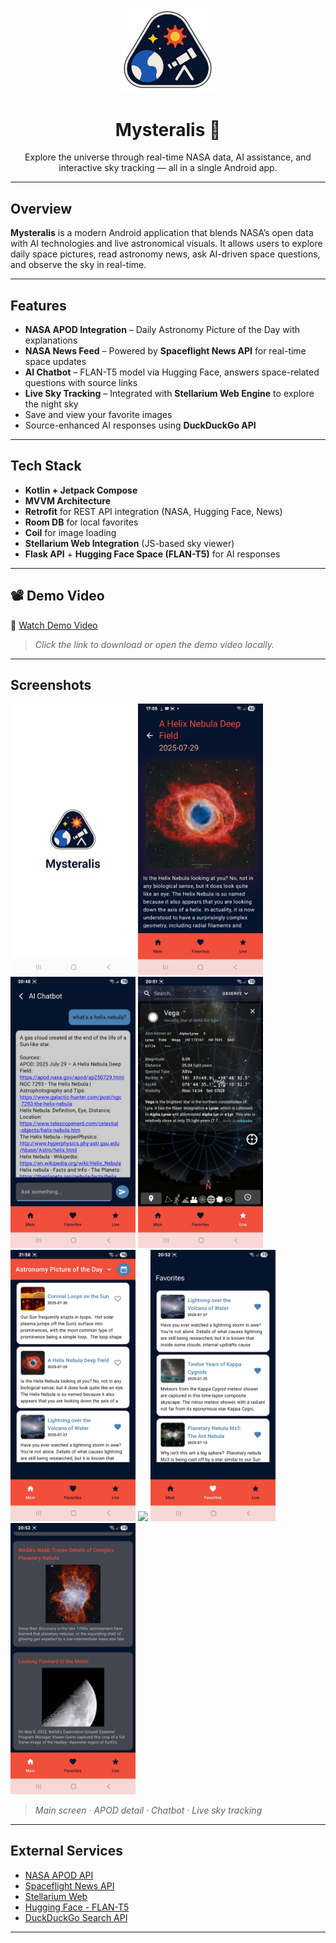 <p align="center">
  <img src="app/src/main/res/drawable/logo.png" width="150" alt="Mysteralis Logo" />
</p>

<h1 align="center">Mysteralis 🌌</h1>

<p align="center">
  Explore the universe through real-time NASA data, AI assistance, and interactive sky tracking — all in a single Android app.
</p>

---

## Overview

**Mysteralis** is a modern Android application that blends NASA’s open data with AI technologies and live astronomical visuals. It allows users to explore daily space pictures, read astronomy news, ask AI-driven space questions, and observe the sky in real-time.

---

##  Features

-  **NASA APOD Integration** – Daily Astronomy Picture of the Day with explanations  
-  **NASA News Feed** – Powered by **Spaceflight News API** for real-time space updates  
-  **AI Chatbot** – FLAN-T5 model via Hugging Face, answers space-related questions with source links  
-  **Live Sky Tracking** – Integrated with **Stellarium Web Engine** to explore the night sky  
-  Save and view your favorite images  
-  Source-enhanced AI responses using **DuckDuckGo API**

---

##  Tech Stack

- **Kotlin + Jetpack Compose**
- **MVVM Architecture**
- **Retrofit** for REST API integration (NASA, Hugging Face, News)
- **Room DB** for local favorites
- **Coil** for image loading
- **Stellarium Web Integration** (JS-based sky viewer)
- **Flask API** + **Hugging Face Space (FLAN-T5)** for AI responses

---

## 📽 Demo Video

📁 [Watch Demo Video](mysteraliscreenshots/demo.mp4)

> _Click the link to download or open the demo video locally._

---

##  Screenshots

<p float="left">
  <img src="mysteraliscreenshots/ss1.jpg" width="200"/>
  <img src="mysteraliscreenshots/ss2.jpg" width="200"/>
  <img src="mysteraliscreenshots/ss3.jpg" width="200"/>
  <img src="mysteraliscreenshots/ss4.jpg" width="200"/>
  <img src="mysteraliscreenshots/ss5.jpg" width="200"/>
  <img src="mysteraliscreenshots/ss6jpg" width="200"/>
  <img src="mysteraliscreenshots/ss7.jpg" width="200"/>
  <img src="mysteraliscreenshots/ss8.jpg" width="200"/>
</p>

> _Main screen · APOD detail · Chatbot · Live sky tracking_

---

##  External Services

- [NASA APOD API](https://api.nasa.gov/)
- [Spaceflight News API](https://spaceflightnewsapi.net/)
- [Stellarium Web](https://stellarium-web.org/)
- [Hugging Face - FLAN-T5](https://huggingface.co/google/flan-t5-base)
- [DuckDuckGo Search API](https://duckduckgo.com/)

---
